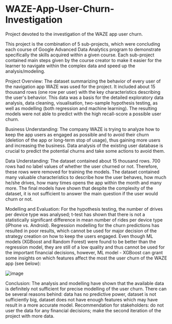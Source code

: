 # WAZE-App-User-Churn-Investigation
Project devoted to the investigation of the WAZE app user churn.

This project is the combination of 5 sub-projects, which were concluding each course of Google Advanced Data Analytics program to demonstrate specifically the skills acquired within a given course. Each sub-project contained main steps given by the course creator to make it easier for the learner to navigate within the complex data and speed up the analysis/modeling.

Project Overview: The dataset summarizing the behavior of every user of the navigation app WAZE was used for the project. It included about 15 thousand rows (one row per user) with the key characteristics describing the user's behavior. This data was a basis for the detailed exploratory data analysis, data cleaning, visualisation, two-sample hypothesis testing, as well as modelling (both regression and machine learning). The resulting models were not able to predict with the high recall-score a possible user churn.

Business Understanding: The company WAZE is trying to analyze how to keep the app users as engaged as possible and to avoid their churn (deletion of the app or long-term stop of usage), thus gaining more users and increasing the business. Data analysis of the existing user database is crucial to predict the potential churns and take some actions to avoid them.

Data Understanding: The dataset contained about 15 thousand rows. 700 rows had no label values of whether the user churned or not. Therefore, these rows were removed for training the models. The dataset contained many valuable characteristics to describe how the user behaves, how much he/she drives, how many times opens the app within the month and many more. The final models have shown that despite the complexity of the dataset, it is not sufficient to answer the main question if the user would churn or not.

Modelling and Evaluation: For the hypothesis testing, the number of drives per device type was analysed; t-test has shown that there is not a statistically significant difference in mean number of rides per device type (iPhone vs. Android). Regression modelling for the churn predictions has resulted in poor results, which cannot be used for major decision of the strategy creation on how to keep the users engaged. Even though ML models (XGBoost and Random Forest) were found to be better than the regression model, they are still of a low quality and thus cannot be used for the important financial decisions, however, ML model - XGBoost can grant some insights on which features affect the most the user churn of the WAZE app (see below):

![image](https://github.com/user-attachments/assets/b530fe23-dbef-4f02-89bb-0037a7b5699a)

Conclusion: The analysis and modelling have shown that the available data is definitely not sufficient for precise modelling of the user churn. There can be several reasons behind: data has no predictive power, dataset is not sufficiently big, dataset does not have enough features which may have result in a more accurate model. Recommendation for stakeholders: do not user the data for any financial decisions; make the second iteration of the project with more data.
